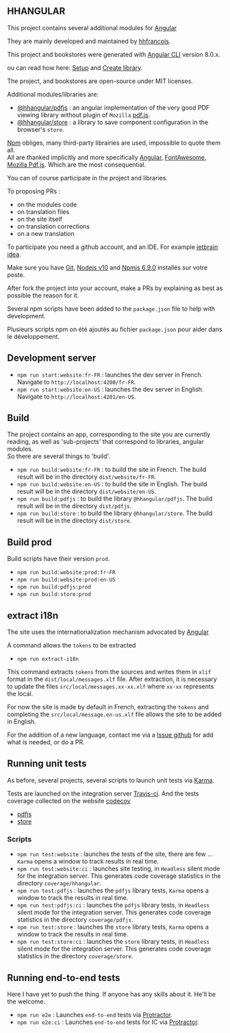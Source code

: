 ## HHANGULAR

This project contains several additional modules for [Angular](https://angular.io)

They are mainly developed and maintained by [hhfrancois](https://github.com/hhfrancois).

This project and bookstores were generated with [Angular CLI](https://github.com/angular/angular-cli) version 8.0.x.

ou can read how here: [Setup](https://angular.io/guide/setup-local) and [Create library](https://angular.io/guide/creating-libraries).

The project, and bookstores are open-source under MIT licenses.

Additional modules/libraries are:
 - [@hhangular/pdfjs](pdfjs) : an angular implementation of the very good PDF viewing library without plugin of `Mozilla` [pdf.js](https://mozilla.github.io/pdf.js/). 
 - [@hhangular/store](store) : a library to save component configuration in the browser's `store`.

[Npm](https://docs.npmjs.com) obliges, many third-party librairies are used, impossible to quote them all.   
All are thanked implicitly and more specifically [Angular](https://angular.io), [FontAwesome](https://fontawesome.com/), [Mozilla Pdf.js](https://mozilla.github.io/pdf.js/).
Which are the most consequential.

You can of course participate in the project and libraries.

 To proposing PRs : 
  - on the modules code
  - on translation files
  - on the site itself
  - on translation corrections
  - on a new translation
 
To participate you need a github account, and an IDE. For example [jetbrain idea](https://www.jetbrains.com/idea/?hhangular.hhdev.fr).

Make sure you have [Git](https://git-scm.com/downloads), [Nodejs v10](https://nodejs.org/en/download/) and  [Npmjs 6.9.0](https://docs.npmjs.com/downloading-and-installing-node-js-and-npm) installés sur votre poste.   

After fork the project into your account, make a PRs by explaining as best as possible the reason for it.
 
Several npm scripts have been added to the `package.json` file to help with development.

Plusieurs scripts npm on été ajoutés au fichier `package.json` pour aider dans le développement.

## Development server

 - `npm run start:website:fr-FR` : launches the dev server in French. Navigate to `http://localhost:4200/fr-FR`.
 - `npm run start:website:en-US` : launches the dev server in English. Navigate to `http://localhost:4201/en-US`.
 
## Build

The project contains an app, corresponding to the site you are currently reading, 
as well as 'sub-projects' that correspond to libraries, angular modules.   
So there are several things to 'build'.

 - `npm run build:website:fr-FR` : to build the site in French. 
 The build result will be in the directory `dist/website/fr-FR`.
 - `npm run build:website:en-US` : to build the site in English. 
The build result will be in the directory `dist/website/en-US`.
 - `npm run build:pdfjs` : to build the library `@hhangular/pdfjs`. 
 The build result will be in the directory `dist/pdfjs`.
 - `npm run build:store` : to build the library `@hhangular/store`. 
 The build result will be in the directory `dist/store`.

## Build prod

Build scripts have their version `prod`.

 - `npm run build:website:prod:fr-FR`
 - `npm run build:website:prod:en-US`
 - `npm run build:pdfjs:prod`
 - `npm run build:store:prod`

## extract i18n

The site uses the internationalization mechanism advocated by [Angular](https://angular.io/guide/i18n)

A command allows the `tokens` to be extracted

 - `npm run extract-i18n`
 
This command extracts `tokens` from the sources and writes them in `xlif` format in the `dist/local/messages.xlf` file.
After extraction,  it is necessary to update the files `src/local/messages.xx-xx.xlf` where `xx-xx` represents the local.

For now the site is made by default in French, 
extracting the `tokens` and completing the `src/local/message.en-us.xlf` file allows the site to be added in English.

For the addition of a new language, contact me via a [Issue github](https://github.com/hhangular/issues) for add what is needed, or do a PR.

## Running unit tests

As before, several projects, several scripts to launch unit tests via [Karma](https://karma-runner.github.io).
 
Tests are launched on the integration server [Travis-ci](https://travis-ci.org/hhangular/hhangular).
And the tests coverage collected on the website [codecov](https://codecov.io)
 - [pdfjs](https://codecov.io/gh/hhangular/hhangular/branch/pdfjs)
 - [store](https://codecov.io/gh/hhangular/hhangular/branch/store)

### Scripts 

 - `npm run test:website` : launches the tests of the site, there are few ... `Karma` opens a window to track results in real time.
 - `npm run test:website:ci` : launches site testing, in `Headless` silent mode for the integration server. 
This generates code coverage statistics in the directory `coverage/hhangular`.
 - `npm run test:pdfjs` : launches the `pdfjs` library tests, `Karma` opens a window to track the results in real time.
 - `npm run test:pdfjs:ci` : launches the `pdfjs` library tests, in `Headless` silent mode for the integration server. 
This generates code coverage statistics in the directory `coverage/pdfjs`.
 - `npm run test:store` : launches the `store` library tests, `Karma` opens a window to track the results in real time.
 - `npm run test:store:ci` : launches the `store` library tests, in `Headless` silent mode for the integration server. 
This generates code coverage statistics in the directory `coverage/store`.
  
## Running end-to-end tests

Here I have yet to push the thing. If anyone has any skills about it. He'll be the welcome.

 - `npm run e2e` : Launches `end-to-end` tests via [Protractor](http://www.protractortest.org/).
 - `npm run e2e:ci` : Launches `end-to-end` tests for IC via [Protractor](http://www.protractortest.org/).
